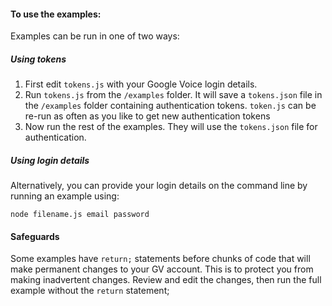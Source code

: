 #### To use the examples:
Examples can be run in one of two ways:

##### Using tokens

1. First edit `tokens.js` with your Google Voice login details.
2. Run `tokens.js` from the `/examples` folder. It will save a `tokens.json` file in the `/examples` folder containing authentication tokens. `token.js` can be re-run as often as you like to get new authentication tokens
3. Now run the rest of the examples. They will use the `tokens.json` file for authentication.

##### Using login details
Alternatively, you can provide your login details on the command line by running an example using:

    node filename.js email password

#### Safeguards
Some examples have `return;` statements before chunks of code that will make permanent changes to your GV account. This is to protect you from making inadvertent changes. Review and edit the changes, then run the full example without the `return` statement;